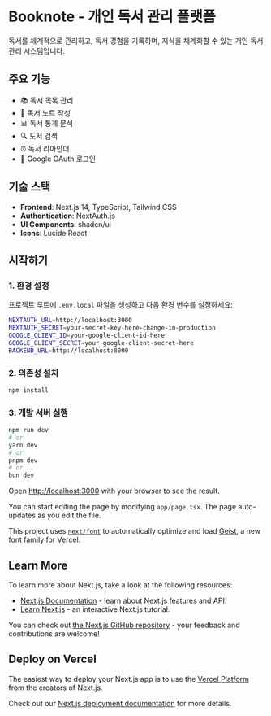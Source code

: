 # Booknote - 개인 독서 관리 플랫폼

독서를 체계적으로 관리하고, 독서 경험을 기록하며, 지식을 체계화할 수 있는 개인 독서 관리 시스템입니다.

## 주요 기능

- 📚 독서 목록 관리
- 📝 독서 노트 작성
- 📊 독서 통계 분석
- 🔍 도서 검색
- ⏰ 독서 리마인더
- 🔐 Google OAuth 로그인

## 기술 스택

- **Frontend**: Next.js 14, TypeScript, Tailwind CSS
- **Authentication**: NextAuth.js
- **UI Components**: shadcn/ui
- **Icons**: Lucide React

## 시작하기

### 1. 환경 설정

프로젝트 루트에 `.env.local` 파일을 생성하고 다음 환경 변수를 설정하세요:

```bash
NEXTAUTH_URL=http://localhost:3000
NEXTAUTH_SECRET=your-secret-key-here-change-in-production
GOOGLE_CLIENT_ID=your-google-client-id-here
GOOGLE_CLIENT_SECRET=your-google-client-secret-here
BACKEND_URL=http://localhost:8000
```

### 2. 의존성 설치

```bash
npm install
```

### 3. 개발 서버 실행

```bash
npm run dev
# or
yarn dev
# or
pnpm dev
# or
bun dev
```

Open [http://localhost:3000](http://localhost:3000) with your browser to see the result.

You can start editing the page by modifying `app/page.tsx`. The page auto-updates as you edit the file.

This project uses [`next/font`](https://nextjs.org/docs/app/building-your-application/optimizing/fonts) to automatically optimize and load [Geist](https://vercel.com/font), a new font family for Vercel.

## Learn More

To learn more about Next.js, take a look at the following resources:

- [Next.js Documentation](https://nextjs.org/docs) - learn about Next.js features and API.
- [Learn Next.js](https://nextjs.org/learn) - an interactive Next.js tutorial.

You can check out [the Next.js GitHub repository](https://github.com/vercel/next.js) - your feedback and contributions are welcome!

## Deploy on Vercel

The easiest way to deploy your Next.js app is to use the [Vercel Platform](https://vercel.com/new?utm_medium=default-template&filter=next.js&utm_source=create-next-app&utm_campaign=create-next-app-readme) from the creators of Next.js.

Check out our [Next.js deployment documentation](https://nextjs.org/docs/app/building-your-application/deploying) for more details.
